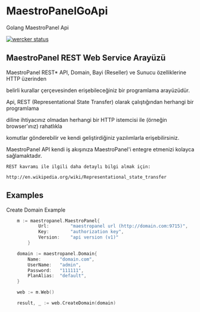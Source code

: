 # MaestroPanelGoApi
Golang MaestroPanel Api

[![wercker status](https://app.wercker.com/status/b25da712119d17c7ef50d8e918f1413c/s/master "wercker status")](https://app.wercker.com/project/byKey/b25da712119d17c7ef50d8e918f1413c)

## MaestroPanel REST Web Service Arayüzü
MaestroPanel REST* API, Domain, Bayi (Reseller) ve Sunucu özelliklerine HTTP üzerinden

belirli kurallar çerçevesinden erişebileceğiniz bir programlama arayüzüdür.

Api, REST (Representational State Transfer​) olarak çalıştığından herhangi bir programlama

diline ihtiyacınız olmadan herhangi bir HTTP istemcisi ile (örneğin browser'ınız) rahatlıkla

komutlar gönderebilir ve kendi geliştirdiğiniz yazılımlarla erişebilirsiniz.

MaestroPanel API kendi iş akışınıza MaestroPanel'i entegre etmenizi kolayca sağlamaktadır.

    REST kavramı ile ilgili daha detaylı bilgi almak için:

    http://en.wikipedia.org/wiki/Representational_state_transfer


## Examples

Create Domain Example

```go
    m := maestropanel.MaestroPanel{
            Url:        "maestropanel url (http://domain.com:9715)", 
            Key:        "authorization key",
            Version:    "api version (v1)"
        }

    domain := maestropanel.Domain{
        Name:       "domain.com",
        UserName:   "admin",
        Password:   "111111",
        PlanAlias:  "default",
    }

    web := m.Web()

    result, _ := web.CreateDomain(domain)
```